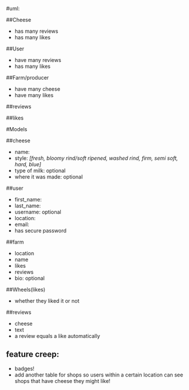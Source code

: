 #uml:

##Cheese
* has many reviews
* has many likes

##User
* have many reviews
* has many likes

##Farm/producer
* have many cheese
* have many likes

##reviews

##likes

#Models

##cheese
* name:
* style: _[fresh, bloomy rind/soft ripened, washed rind, firm, semi soft, hard, blue]_
* type of milk: optional
* where it was made: optional

##user
 * first_name:
 * last_name:
 * username: optional
 * location:
 * email:
 * has secure password

##farm
 * location
 * name
 * likes
 * reviews
 * bio: optional

##Wheels(likes)
*  whether they liked it or not

##reviews
 * cheese
 * text
 * a review equals a like automatically

## feature creep:
* badges!
* add another table for shops so users within a certain location can see shops that have cheese they might like!
